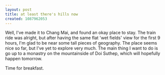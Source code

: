 ```yaml
---
layout: post
title: at least there's hills now
created: 1087962053
---
```

Well, I've made it to Chang Mai, and found an okay place to stay.  The train ride was alright, but after having the same flat 'wet fields' view for the first 9 hours, I'm glad to be near some tall pieces of geography.  The place seems nice so far, but I've yet to explore very much.  The main thing I want to do is go up to a monastry on the mountainside of Doi Suthep, which will hopefully happen tomorrow.  

Time for breakfast.
